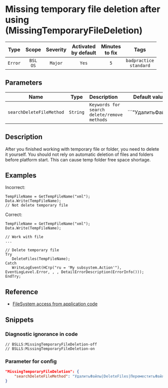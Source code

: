 # Missing temporary file deletion after using (MissingTemporaryFileDeletion)

| Type | Scope | Severity | Activated<br/>by default | Minutes<br/>to fix | Tags |
| :-: | :-: | :-: | :-: | :-: | :-: |
| `Error` | `BSL`<br/>`OS` | `Major` | `Yes` | `5` | `badpractice`<br/>`standard` |

## Parameters 

| Name | Type | Description | Default value |
| :-: | :-: | :-- | :-: |
| `searchDeleteFileMethod` | `String` | ```Keywords for search delete/remove methods``` | ```"УдалитьФайлы|DeleteFiles|ПереместитьФайл|MoveFile"``` |

<!-- Блоки выше заполняются автоматически, не трогать -->
## Description

After you finished working with temporary file or folder, you need to delete it yourself.
You should not rely on automatic deletion of files and folders before platform start. This can cause temp folder free space shortage.

## Examples

Incorrect:

```bsl
TempFileName = GetTempFileName("xml");
Data.Write(TempFileName);
// Not delete temporary file
```

Сorrect:

```bsl
TempFileName = GetTempFileName("xml");
Data.Write(TempFileName);

// Work with file
...

// Delete temporary file
Try
   DeleteFiles(TempFileName);
Catch
   WriteLogEvent(НСтр("ru = 'My subsystem.Action'"), EventLogLevel.Error, , , DetailErrorDescription(ErrorInfo()));
EndTry;
```

## Reference

- [FileSystem access from application code](https://its.1c.ru/db/v8std#content:542:hdoc)

## Snippets

<!-- Блоки ниже заполняются автоматически, не трогать -->
### Diagnostic ignorance in code

```bsl
// BSLLS:MissingTemporaryFileDeletion-off
// BSLLS:MissingTemporaryFileDeletion-on
```

### Parameter for config

```json
"MissingTemporaryFileDeletion": {
    "searchDeleteFileMethod": "УдалитьФайлы|DeleteFiles|ПереместитьФайл|MoveFile"
}
```
